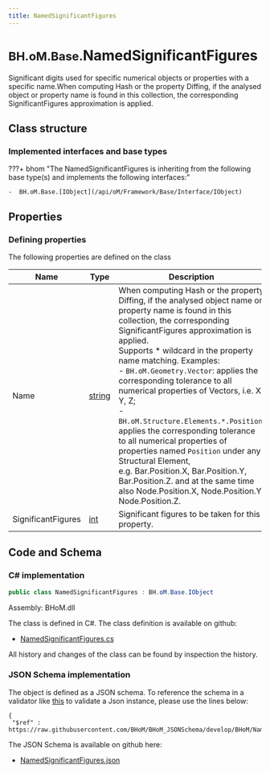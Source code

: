 ```yaml
---
title: NamedSignificantFigures
---
```


# <small>BH.oM.Base.</small>**NamedSignificantFigures**

Significant digits used for specific numerical objects or properties with a specific name.When computing Hash or the property Diffing, if the analysed object or property name is found in this collection, the corresponding SignificantFigures approximation is applied.

## Class structure

### Implemented interfaces and base types

???+ bhom "The NamedSignificantFigures is inheriting from the following base type(s) and implements the following interfaces:"

    -  BH.oM.Base.[IObject](/api/oM/Framework/Base/Interface/IObject)


## Properties



### Defining properties

The following properties are defined on the class

| Name             | Type             | Description      | Quantity         |
|------------------|------------------|------------------|------------------|
| Name | [string](https://learn.microsoft.com/en-us/dotnet/api/System.String?view=netstandard-2.0) | When computing Hash or the property Diffing, if the analysed object name or property name is found in this collection, the corresponding SignificantFigures approximation is applied.<br>Supports * wildcard in the property name matching. Examples: <br>	 - `BH.oM.Geometry.Vector`: applies the corresponding tolerance to all numerical properties of Vectors, i.e. X, Y, Z;<br>	 - `BH.oM.Structure.Elements.*.Position`: applies the corresponding tolerance to all numerical properties of properties named `Position` under any Structural Element,<br>	    e.g. Bar.Position.X, Bar.Position.Y, Bar.Position.Z. and at the same time also Node.Position.X, Node.Position.Y, Node.Position.Z. | - |
| SignificantFigures | [int](https://learn.microsoft.com/en-us/dotnet/api/System.Int32?view=netstandard-2.0) | Significant figures to be taken for this property. | - |


## Code and Schema

### C# implementation

``` C# title="C#"
public class NamedSignificantFigures : BH.oM.Base.IObject
```

Assembly: BHoM.dll

The class is defined in C#. The class definition is available on github:

- [NamedSignificantFigures.cs](https://github.com/BHoM/BHoM/blob/develop/BHoM/NamedSignificantFigures.cs)

All history and changes of the class can be found by inspection the history.
### JSON Schema implementation

The object is defined as a JSON schema. To reference the schema in a validator like [this](https://www.jsonschemavalidator.net/) to validate a Json instance, please use the lines below:

``` { .json .copy .select } title="JSON Schema"
{
 "$ref" : https://raw.githubusercontent.com/BHoM/BHoM_JSONSchema/develop/BHoM/NamedSignificantFigures.json}
```

The JSON Schema is available on github here:

- [NamedSignificantFigures.json](https://github.com/BHoM/BHoM_JSONSchema/blob/develop/BHoM/NamedSignificantFigures.json)
